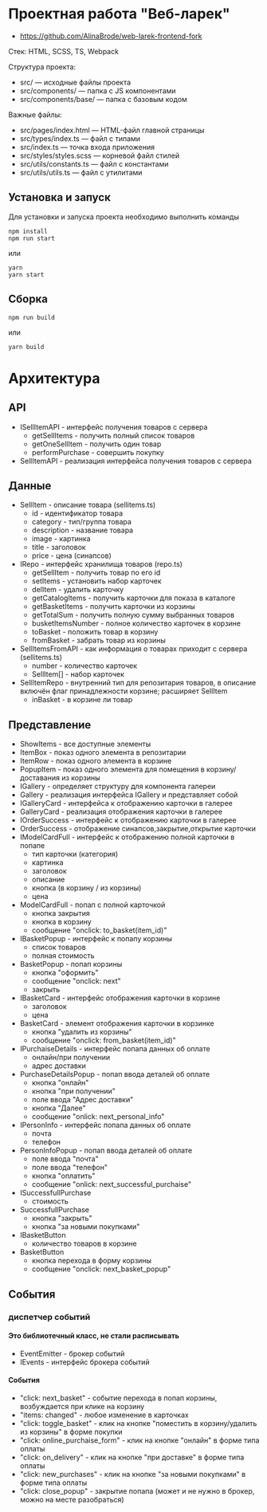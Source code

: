 # Проектная работа "Веб-ларек"
* https://github.com/AlinaBrode/web-larek-frontend-fork

Стек: HTML, SCSS, TS, Webpack

Структура проекта:
- src/ — исходные файлы проекта
- src/components/ — папка с JS компонентами
- src/components/base/ — папка с базовым кодом

Важные файлы:
- src/pages/index.html — HTML-файл главной страницы
- src/types/index.ts — файл с типами
- src/index.ts — точка входа приложения
- src/styles/styles.scss — корневой файл стилей
- src/utils/constants.ts — файл с константами
- src/utils/utils.ts — файл с утилитами

## Установка и запуск
Для установки и запуска проекта необходимо выполнить команды

```
npm install
npm run start
```

или

```
yarn
yarn start
```
## Сборка

```
npm run build
```

или

```
yarn build
```

# Архитектура

## API
* ISellItemAPI - интерфейс получения товаров с сервера
  * getSellItems - получить полный список товаров
  * getOneSellItem - получить один товар
  * performPurchase - совершить покупку
* SellItemAPI - реализация интерфейса получения товаров с сервера

## Данные

* SellItem - описание товара (sellitems.ts)
  * id - идентификатор товара
  * category - тип/группа товара
  * description - название товара
  * image - картинка
  * title - заголовок
  * price - цена (синапсов)
* IRepo - интерфейс хранилища товаров (repo.ts)
  * getSellItem - получить товар по его id
  * setItems - установить набор карточек
  * delItem - удалить карточку
  * getCatalogItems - получить карточки для показа в каталоге
  * getBasketItems - получить карточки из корзины
  * getTotalSum - получить полную сумму выбранных товаров
  * busketItemsNumber - полное количество карточек в корзине
  * toBasket - положить товар в корзину
  * fromBasket - забрать товар из корзины
* SellItemsFromAPI - как информация о товарах приходит с сервера (sellitems.ts) 
  * number - количество карточек
  * SellItem[] - набор карточек
* SellItemRepo - внутренний тип для репозитария товаров, в описание включён флаг принадлежности корзине; расширяет SellItem
  * inBasket - в корзине ли товар

## Представление
* ShowItems - все доступные элементы
* ItemBox - показ одного элемента в репозитарии
* ItemRow - показ одного элемента в корзине
* PopupItem - показ одного элемента для помещения в корзину/доставания из корзины
* IGallery - определяет структуру для компонента галереи 
* Gallery  - реализация интерфейса IGallery и представляет собой 
* IGalleryCard - интерфейса к отображению карточки в галерее
* GalleryCard - реализация отображения карточки в галерее
* IOrderSuccess - интерфейс к отображению карточки в галерее
* OrderSuccess - отображение синапсов,закрытие,открытие карточки
* IModelCardFull - интерфейс к отображению полной карточки в попапе
   * тип карточки (категория)
   * картинка
   * заголовок
   * описание
   * кнопка (в корзину / из корзины)
   * цена
* ModelCardFull - попап с полной карточкой
   * кнопка закрытия
   * кнопка в корзину
   * сообщение "onclick: to_basket(item_id)"
* IBasketPopup - интерфейс к попапу корзины
   * список товаров
   * полная стоимость
* BasketPopup - попап корзины
   * кнопка "оформить"
   * сообщение "onclick: next"
   * закрыть
* IBasketCard - интерфейс отображения карточки в корзине
  * заголовок
  * цена
* BasketCard - элемент отображения карточки в корзинке
  * кнопка "удалить из корзины"
  * сообщение "onclick: from_basket(item_id)"
* IPurchaiseDetails - интерфейс попапа данных об оплате
  * онлайн/при получении
  * адрес доставки
* PurchaseDetailsPopup - попап ввода деталей об оплате
  * кнопка "онлайн"
  * кнопка "при получении"
  * поле ввода "Адрес доставки"
  * кнопка "Далее"
  * сообщение "onlick: next_personal_info"
* IPersonInfo - интерфейс попапа данных об оплате
  * почта
  * телефон
* PersonInfoPopup - попап ввода деталей об оплате
  * поле ввода "почта"
  * поле ввода "телефон"
  * кнопка "оплатить"
  * сообщение "onlick: next_successful_purchaise"
* ISuccessfullPurchase
  * стоимость
* SuccessfullPurchase
  * кнопка "закрыть"
  * кнопка "за новыми покупками"
* IBasketButton
  * количество товаров в корзине
* BasketButton
  * кнопка перехода в форму корзины
  * сообщение "onclick: next_basket_popup"


## События
### диспетчер событий

#### Это библиотечный класс, не стали расписывать
* EventEmitter - брокер событий
* IEvents - интерфейс брокера событий



#### События
* "click: next_basket" - событие перехода в попап корзины, возбуждается при клике на корзину
* "items: changed" - любое изменение в карточках
* "click: toggle_basket" - клик на кнопке "поместить в корзину/удалить из корзины" в форме покупки
* "click: online_purchaise_form" - клик на кнопке "онлайн" в форме типа оплаты
* "click: on_delivery" - клик на кнопке "при доставке" в форме типа оплаты
* "click: new_purchases" - клик на кнопке "за новыми покупками" в форме типа оплаты
* "click: close_popup" - закрытие попапа (может и не нужно в брокер, можно на месте разобраться) 
